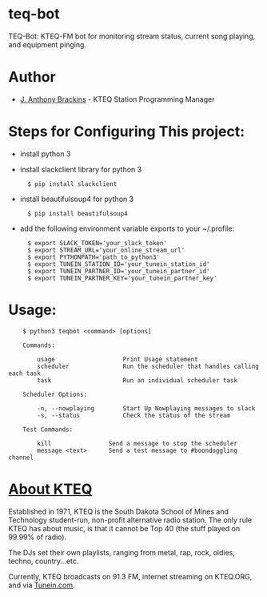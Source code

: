 # teq-bot
TEQ-Bot: KTEQ-FM bot for monitoring stream status, current song playing, and equipment pinging.

# Author
* <a href="http://julianbrackins.me/" target="_blank">J. Anthony Brackins</a> - KTEQ Station Programming Manager

# Steps for Configuring This project:
* install python 3
* install slackclient library for python 3

        $ pip install slackclient

* install beautifulsoup4 for python 3

        $ pip install beautifulsoup4

* add the following environment variable exports to your ~/.profile:

        $ export SLACK_TOKEN='your_slack_token'
        $ export STREAM_URL='your_online_stream_url'
        $ export PYTHONPATH='path_to_python3'
        $ export TUNEIN_STATION_ID='your_tunein_station_id'  
        $ export TUNEIN_PARTNER_ID='your_tunein_partner_id'  
        $ export TUNEIN_PARTNER_KEY='your_tunein_partner_key'

# Usage:
        $ python3 teqbot <command> [options]

        Commands:

	        usage             		Print Usage statement
        	scheduler         		Run the scheduler that handles calling each task
        	task              		Run an individual scheduler task

        Scheduler Options:

        	-n, --nowplaying  		Start Up Nowplaying messages to slack
        	-s, --status      		Check the status of the stream

        Test Commands:
        
        	kill          		Send a message to stop the scheduler
        	message <text>		Send a test message to #boondoggling channel

# <a href="http://kteq.org" target="_blank">About KTEQ</a>

Established in 1971, KTEQ is the South Dakota School of Mines and Technology student-run, non-profit alternative radio station. The only rule KTEQ has about music, is that it cannot be Top 40 (the stuff played on 99.99% of radio). 

The DJs set their own playlists, ranging from metal, rap, rock, oldies, techno, country...etc.  

Currently, KTEQ broadcasts on 91.3 FM, internet streaming on KTEQ.ORG, and via <a href="http://tunein.com/radio/KTEQ-FM-913-s144657/" target="_blank">Tunein.com</a>.


